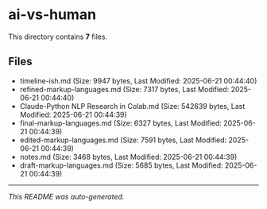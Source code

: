 # ai-vs-human

This directory contains **7** files.

## Files

- timeline-ish.md (Size: 9947 bytes, Last Modified: 2025-06-21 00:44:40)
- refined-markup-languages.md (Size: 7317 bytes, Last Modified: 2025-06-21 00:44:40)
- Claude-Python NLP Research in Colab.md (Size: 542639 bytes, Last Modified: 2025-06-21 00:44:39)
- final-markup-languages.md (Size: 6327 bytes, Last Modified: 2025-06-21 00:44:39)
- edited-markup-languages.md (Size: 7591 bytes, Last Modified: 2025-06-21 00:44:39)
- notes.md (Size: 3468 bytes, Last Modified: 2025-06-21 00:44:39)
- draft-markup-languages.md (Size: 5685 bytes, Last Modified: 2025-06-21 00:44:39)

---
*This README was auto-generated.*
